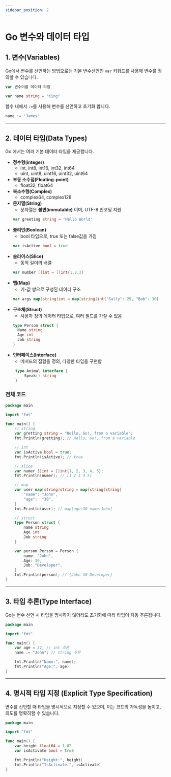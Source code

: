 ```yaml
---
sidebar_position: 2
---
```

# Go 변수와 데이터 타입

## 1. 변수(Variables)

Go에서 변수를 선언하는 방법으로는 기본 변수선언인 `var` 키워드를 사용해 변수를 정의할 수 있습니다. 
```go
var 변수이름 데이터 타입
```
```go
var name string = "King"
```
함수 내에서 `:=`를 사용해 변수를 선언하고 초기화 합니다.
```go
name := "James"
```

---

## 2. 데이터 타입(Data Types)

Go 에서는 여러 기본 데이터 타입을 제공합니다.

* **정수형(integer)**
  - int, int8, int16, int32, int64
  - uint, uint8, uint16, uint32, uint64
* **부동 소수점(Floating-point)** 
  - float32, float64
* **복소수형(Complex)**
  - complex64, complex128
* **문자열(String)**
  - 문자열은 **불변(immutable)** 이며, UTF-8 인코딩 지원 
  ```go
  var greeting string = "Hello World"
  ```
* **불리언(Boolean)** 
  - bool 타입으로, true 또는 false값을 가짐
  ```go
  var isActive bool = true
  ```
* **슬라이스(Slice)**
  - 동적 길이의 배열
  ```go
  var number []int = []int{1,2,3}
  ```
* **맵(Map)** 
  - 키-값 쌍으로 구성된 데이터 구조
  ```go
  var args map[string]int = map[string]int{"Sally": 25, "Bob": 30}
  ``` 
* **구조체(Struct)**
  - 사용자 정의 데이터 타입으로, 여러 필드를 가질 수 있음
  ```go
  type Person struct {
    Name string 
    Age int 
    Job string 
  }
  ```
* **인터페이스(Interface)**
  - 메서드의 집합을 정의, 다양한 타입을 구현합
  ```go
   type Animal interface {
       Speak() string 
   }
  ```

### 전체 코드
```go
package main

import "fmt"

func main() {
	// string
	var gretting string = "Hello, Go!, from a variable";
	fmt.Println(gretting); // Hello, Go!, from a variable

	// int
	var isActive bool = true;
	fmt.Println(isActive); // true 

	// slice
	var numer []int = []int{1, 2, 3, 4, 5};
	fmt.Println(numer); // [1 2 3 4 5]

	// map
	var user map[string]string = map[string]string{
		"name": "John",
		"age":  "30",
	}
	fmt.Println(user); // map[age:30 name:John]

	// struct
	type Person struct {
		name string 
		Age int 
		Job string
	}

	var person Person = Person {
		name: "John",
		Age: 30,
		Job: "Developer",
	}
	fmt.Println(person); // {John 30 Developer}
}
```
---

## 3. 타입 추론(Type Interface)

Go는 변수 선언 시 타입을 명시하지 않더라도 초기화에 따라 타입이 자동 추론됩니다.

```go
package main

import "fmt"

func main() {	
	var age = 27; // int 추론
	name := "John"; // string 추론

	fmt.Println("Name:", name);
	fmt.Println("Age:", age)
}
```

--- 
## 4. 명시적 타입 지정 (Explicit Type Specification)

변수를 선언할 때 타입을 명시적으로 지정할 수 있으며, 이는 코드의 가독성을 높이고, 의도를 명확히할 수 있습니다.

```go
package main

import "fmt"

func main() {
	var height float64 = 1.82
	var isActivate bool = true

	fmt.Println("Height:", height)
	fmt.Println("IsActivate:", isActivate)
}
```